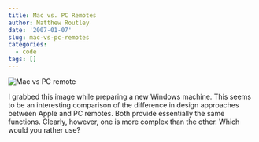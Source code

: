 ```yaml
---
title: Mac vs. PC Remotes
author: Matthew Routley
date: '2007-01-07'
slug: mac-vs-pc-remotes
categories:
  - code
tags: []
---
```


![Mac vs PC remote](/images/mac_remote.jpg)

I grabbed this image while preparing a new Windows machine. This seems to be an interesting comparison of the difference in design approaches between Apple and PC remotes. Both provide essentially the same functions. Clearly, however, one is more complex than the other. Which would you rather use?